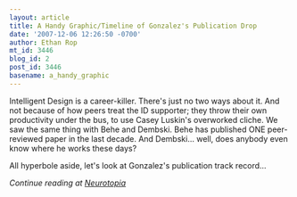 ```yaml
---
layout: article
title: A Handy Graphic/Timeline of Gonzalez's Publication Drop
date: '2007-12-06 12:26:50 -0700'
author: Ethan Rop
mt_id: 3446
blog_id: 2
post_id: 3446
basename: a_handy_graphic
---
```

Intelligent Design is a career-killer.  There's just no two ways about it.  And not because of how peers treat the ID supporter; they throw their own productivity under the bus, to use Casey Luskin's overworked cliche.  We saw the same thing with Behe and Dembski.  Behe has published ONE peer-reviewed paper in the last decade.  And Dembski... well, does anybody even know where he works these days? 

All hyperbole aside, let's look at Gonzalez's publication track record...

_Continue reading at [Neurotopia](http://scienceblogs.com/neurotopia/2007/12/a_handy_graphictimeline_of_gon.php)_
